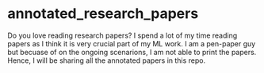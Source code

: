 # annotated_research_papers

Do you love reading research papers? I spend a lot of my time reading papers as I think it is very crucial part of my ML
work. I am a pen-paper guy but becuase of on the ongoing scenarions, I am not able to print the papers. Hence, I will be 
sharing all the annotated papers in this repo.
